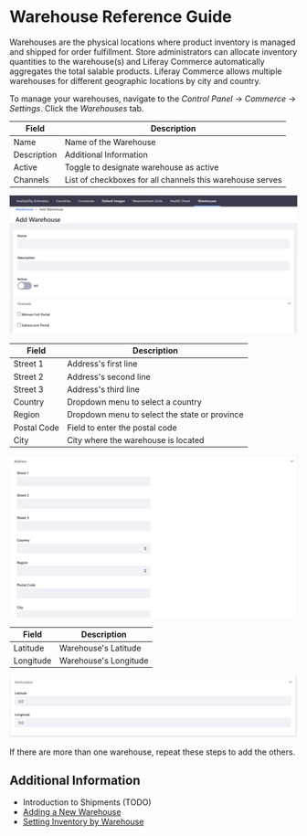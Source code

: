 # Warehouse Reference Guide

Warehouses are the physical locations where product inventory is managed and shipped for order fulfillment. Store administrators can allocate inventory quantities to the warehouse(s) and Liferay Commerce automatically aggregates the total salable products. Liferay Commerce allows multiple warehouses for different geographic locations by city and country.

To manage your warehouses, navigate to the _Control Panel_ → _Commerce_ → _Settings_. Click the _Warehouses_ tab.

| Field | Description |
| --- | --- |
| Name | Name of the Warehouse |
| Description | Additional Information |
| Active | Toggle to designate warehouse as active |
| Channels | List of checkboxes for all channels this warehouse serves |

![Adding a Warehouse](./images/01.png)

| Field | Description |
| --- | --- |
| Street 1 | Address's first line |
| Street 2 | Address's second line |
| Street 3 | Address's third line |
| Country | Dropdown menu to select a country |
| Region | Dropdown menu to select the state or province |
| Postal Code | Field to enter the postal code |
| City | City where the warehouse is located |

![Adding the Warehouse's Address](./images/02.png)

| Field | Description |
| --- | --- |
| Latitude | Warehouse's Latitude |
| Longitude | Warehouse's Longitude |

![Setting the warehouse's geolocation](./images/03.png)

If there are more than one warehouse, repeat these steps to add the others.

## Additional Information

* Introduction to Shipments (TODO)
* [Adding a New Warehouse](../adding-a-new-warehouse/README.md)
* [Setting Inventory by Warehouse](../setting-inventory-by-warehouse/README.md)
